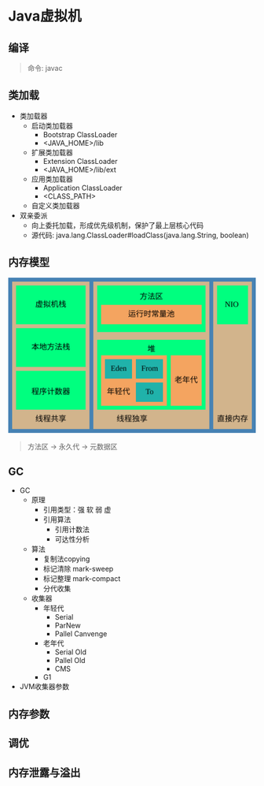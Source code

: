 # Java虚拟机

## 编译

> 命令: javac

## 类加载

- 类加载器
  - 启动类加载器
    - Bootstrap ClassLoader
    - <JAVA_HOME>/lib
  - 扩展类加载器
    - Extension ClassLoader
    - <JAVA_HOME>/lib/ext
  - 应用类加载器
    - Application ClassLoader
    - <CLASS_PATH>
  - 自定义类加载器
- 双亲委派
  - 向上委托加载，形成优先级机制，保护了最上层核心代码
  - 源代码: java.lang.ClassLoader#loadClass(java.lang.String, boolean)

## 内存模型

![JVM内存模型](JVM-MEM.svg)

> 方法区 -> 永久代 -> 元数据区

## GC

- GC
  - 原理
    - 引用类型：强 软 弱 虚
    - 引用算法
      - 引用计数法
      - 可达性分析
  - 算法
    - 复制法copying
    - 标记清除 mark-sweep
    - 标记整理 mark-compact
    - 分代收集
  - 收集器
    - 年轻代
      - Serial
      - ParNew
      - Pallel Canvenge
    - 老年代
      - Serial Old
      - Pallel Old
      - CMS
    - G1
- JVM收集器参数

## 内存参数
## 调优
## 内存泄露与溢出
